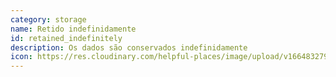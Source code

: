 ```yaml
---
category: storage
name: Retido indefinidamente
id: retained_indefinitely
description: Os dados são conservados indefinidamente
icon: https://res.cloudinary.com/helpful-places/image/upload/v1664832795/dtpr-icons/retention/yes_nudvht.svg
---
```

